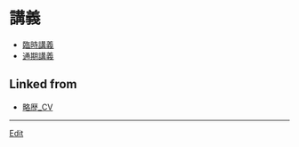 # 講義


* [臨時講義](臨時講義.md)
* [通期講義](通期講義.md)



## Linked from

* [略歴_CV](略歴_CV.md)


----
[Edit](https://github.com/vitroid/vitroid.github.io/edit/master/MD/講義.md)
